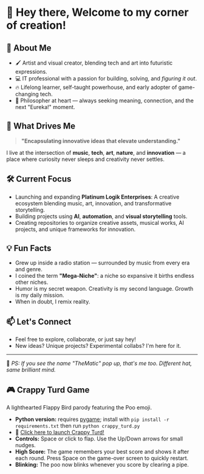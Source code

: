 # 👋 Hey there, Welcome to my corner of creation!

## 🎯 About Me
- 🖌️ Artist and visual creator, blending tech and art into futuristic expressions.
- 💻 IT professional with a passion for building, solving, and *figuring it out*.
- 🔥 Lifelong learner, self-taught powerhouse, and early adopter of game-changing tech.
- 🤔 Philosopher at heart — always seeking meaning, connection, and the next "Eureka!" moment.

## 🌟 What Drives Me
> **"Encapsulating innovative ideas that elevate understanding."**

I live at the intersection of **music**, **tech**, **art**, **nature**, and **innovation** — a place where curiosity never sleeps and creativity never settles.

## 🛠️ Current Focus
- Launching and expanding **Platinum Logik Enterprises**: A creative ecosystem blending music, art, innovation, and transformative storytelling.
- Building projects using **AI**, **automation**, and **visual storytelling** tools.
- Creating repositories to organize creative assets, musical works, AI projects, and unique frameworks for innovation.

## 💡 Fun Facts
- Grew up inside a radio station — surrounded by music from every era and genre.
- I coined the term **"Mega-Niche"**: a niche so expansive it births endless other niches.
- Humor is my secret weapon. Creativity is my second language. Growth is my daily mission.
- When in doubt, I remix reality.

## 📫 Let's Connect
- Feel free to explore, collaborate, or just say hey!
- New ideas? Unique projects? Experimental collabs? I'm here for it.

---

🔔 _PS: If you see the name "TheMatic" pop up, that's me too. Different hat, same brilliant mind._

## 🎮 Crappy Turd Game
A lighthearted Flappy Bird parody featuring the Poo emoji.

- **Python version:** requires [pygame](https://www.pygame.org/); install with `pip install -r requirements.txt` then run `python crappy_turd.py`
- 🚀 [Click here to launch Crappy Turd!](https://platinumlogikai.github.io/PlatinumLogikAI/index.html)
- **Controls:** Space or click to flap. Use the Up/Down arrows for small nudges.
- **High Score:** The game remembers your best score and shows it after each round. Press Space on the game-over screen to quickly restart.
- **Blinking:** The poo now blinks whenever you score by clearing a pipe.
